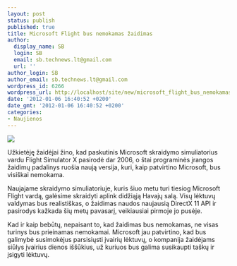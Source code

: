 ```yaml
---
layout: post
status: publish
published: true
title: Microsoft Flight bus nemokamas žaidimas
author:
  display_name: SB
  login: SB
  email: sb.technews.lt@gmail.com
  url: ''
author_login: SB
author_email: sb.technews.lt@gmail.com
wordpress_id: 6266
wordpress_url: http://localhost/site/new/microsoft_flight_bus_nemokamas_zaidimas/
date: '2012-01-06 16:40:52 +0200'
date_gmt: '2012-01-06 16:40:52 +0200'
categories:
- Naujienos
---
```

<div class="imgright"><img src="http://technews.lt/upload/microsoft_flight_prevdec10.jpg"  /></div>
<p>Užkietėję žaidėjai žino, kad paskutinis Microsoft skraidymo simuliatorius vardu Flight Simulator X pasirodė dar 2006, o štai programinės įrangos žaidimų padalinys ruošia naują versija, kuri, kaip patvirtino Microsoft, bus visiškai nemokama.</p>
<p>Naujajame skraidymo simuliatoriuje, kuris šiuo metu turi tiesiog Microsoft Flight vardą, galėsime skraidyti aplink didžiąją Havajų salą. Visų lėktuvų valdymas bus realistiškas, o žaidimas naudos naujausią DirectX 11 API ir pasirodys kažkada šių metų pavasarį, veikiausiai pirmoje jo pusėje.</p>
<p>Kad ir kaip bebūtų, nepaisant to, kad žaidimas bus nemokamas, ne visas turinys bus prieinamas nemokamai. Microsoft jau patvirtino, kad bus galimybė susimokėjus parsisiųsti įvairių lėktuvų, o kompanija žaidėjams siūlys įvairius dienos iššūkius, už kuriuos bus galima susikaupti taškų ir įsigyti lėktuvų.</p>
